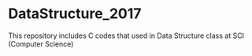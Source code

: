 # DataStructure_2017
This repository includes C codes that used in Data Structure class at SCI (Computer Science)
